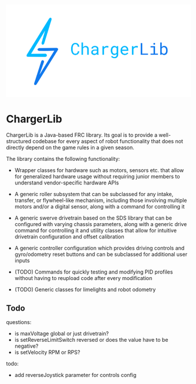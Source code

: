 
<img src="resources/logo.PNG" alt="Logo">

# ChargerLib

ChargerLib is a Java-based FRC library. Its goal is to provide a well-structured codebase for every aspect of robot functionality that does not directly depend on the game rules in a given season. 

The library contains the following functionality:

- Wrapper classes for hardware such as motors, sensors etc. that allow for generalized hardware usage without requiring junior members to understand vendor-specific hardware APIs

- A generic roller subsystem that can be subclassed for any intake, transfer, or flywheel-like mechanism, including those involving multiple motors and/or a digital sensor, along with a command for controlling it
  
- A generic swerve drivetrain based on the SDS library that can be configured with varying chassis parameters, along with a generic drive command for controlling it and utility classes that allow for intuitive drivetrain configuration and offset calibration

- A generic controller configuration which  provides driving controls and gyro/odometry reset buttons and can be subclassed for additional user inputs

- (TODO) Commands for quickly testing and modifying PID profiles without having to reupload code after every modification 

- (TODO) Generic classes for limelights and robot odometry

## Todo

questions:

- is maxVoltage global or just drivetrain?
- is setReverseLimitSwitch reversed or does the value have to be negative?
- is setVelocity RPM or RPS?

todo:
- add reverseJoystick parameter for controls config
